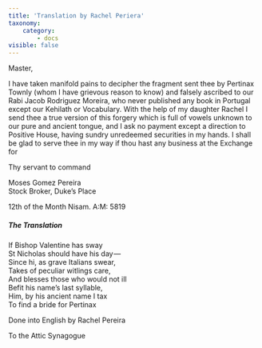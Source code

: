 ```yaml
---
title: 'Translation by Rachel Periera'
taxonomy:
    category:
        - docs
visible: false
---
```


Master,  
  
I have taken manifold pains to decipher the fragment sent thee by Pertinax Townly (whom I have grievous reason to know) and falsely ascribed to our Rabi Jacob Rodriguez Moreira, who never published any book in Portugal except our Kehilath or Vocabulary. With the help of my daughter Rachel I send thee a true version of this forgery which is full of vowels unknown to our pure and ancient tongue, and I ask no payment except a direction to Positive House, having sundry unredeemed securities in my hands. I shall be glad to serve thee in my way if thou hast any business at the Exchange for  
  
Thy servant to command  
  
Moses Gomez Pereira  
Stock Broker, Duke’s Place  
  
12th of the Month Nisam. A:M: 5819  
  
##### The Translation  
  
If Bishop Valentine has sway  
St Nicholas should have his day —   
Since hi, as grave Italians swear,  
Takes of peculiar witlings care,  
And blesses those who would not ill  
Befit his name’s last syllable,  
Him, by his ancient name I tax  
To find a bride for Pertinax  
  
Done into English by Rachel Pereira  
  
To the Attic Synagogue  